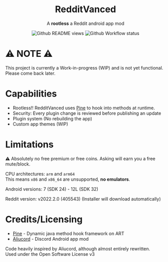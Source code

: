 <h1 align="center">RedditVanced</h1>
<p align="center">
A <b>rootless</b> a Reddit android app mod
</p>
<p align="center">
  <img alt="Github README views" src="https://hits.seeyoufarm.com/api/count/incr/badge.svg?url=https%3A%2F%2Fgithub.com%2FRedditVanced%2FRedditVanced&count_bg=%2379C83D&title_bg=%23555555&icon=github.svg&icon_color=%23E7E7E7&title=views&edge_flat=true"/>
  <img alt="Github Workflow status" src="https://img.shields.io/github/workflow/status/RedditVanced/RedditVanced/Build?label=Core%2FInjector&logo=githubactions&logoColor=white&style=flat-square"/>
</p>

# ⚠️ NOTE ⚠️
This project is currently a Work-in-progress (WIP) and is not yet functional.\
Please come back later.

# Capabilities
- Rootless!! RedditVanced uses [Pine](https://github.com/canyie/pine) to hook into methods at runtime.
- Security: Every plugin change is reviewed before publishing an update
- Plugin system (No rebuilding the app)
- Custom app themes (WIP)

# Limitations
⚠️ Absolutely no free premium or free coins. Asking will earn you a free mute/block.

CPU architectures: `arm` and `arm64`\
This means `x86` and `x86_64` are unsupported, **no emulators**.

Android versions: 7 (SDK 24) - 12L (SDK 32)

Reddit version: v2022.2.0 (405543) (Installer will download automatically)

# Credits/Licensing
- [Pine](https://github.com/canyie/pine) - Dynamic java method hook framework on ART
- [Aliucord](https://github.com/Aliucord/Aliucord) - Discord Android app mod

Code heavily inspired by Aliucord, although almost entirely rewritten.\
Used under the Open Software License v3
